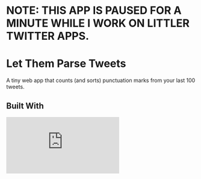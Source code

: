 # NOTE: THIS APP IS PAUSED FOR A MINUTE WHILE I WORK ON LITTLER TWITTER APPS.

# **Let Them Parse Tweets**
A tiny web app that counts (and sorts) punctuation marks from your last 100 tweets.

## **Built With**
<!-- + ![HTML5](https://en.wikipedia.org/wiki/Node.js#/media/File:Node.js_logo.svg) -->
<!-- + ![CSS3](https://en.wikipedia.org/wiki/Node.js#/media/File:Node.js_logo.svg) -->
![Node.js](https://en.wikipedia.org/wiki/Node.js#/media/File:Node.js_logo.svg)

<!-- ## **Background**
As a literature student in my twenties, I discovered Richard Brautigan, a little known poet and novelist from the post-Beat Haight-Ashbury scene in the 1960s. The first of his novels I read was *A Confederate General from Big Sur*, which included this passage, from the chapter, *"The Rivets in Ecclesiastes"* :

>I was, of course, reading Ecclesiastes at night in a very old Bible that had heavy pages. At first I read it over and over again every night, and then I read it once every night, and then I began reading just a few verses every night, and now I was just looking at the punctuation marks. Actually I was counting them, a chapter every night. I was putting the number of punctuation marks down in a notebook, in neat columns. I called the notebook "The Punctuation Marks in Ecclesiastes." I thought it was a nice title. I was doing it as a kind of study in engineering. Certainly before they build ships they know how many rivets it takes to hold the ship together and he various sizes of the rivets. I was curious about the number of rivets and the sizes of those rivets in Ecclesiastes, a dark and beautiful ship sailing on our waters.

Fast-forward to now, twenty years since discovering Brautigan, and I'm learning JavaScript. The primary purpose of this little text parsing app, then, is educational: a way for me to practice some Mendoza Line code skills like functions, loops, interacting with RESTful APIs, and so forth. Beyond that, it's also an homage to Brautigan and his affinity for the tiny structures of language. -->
